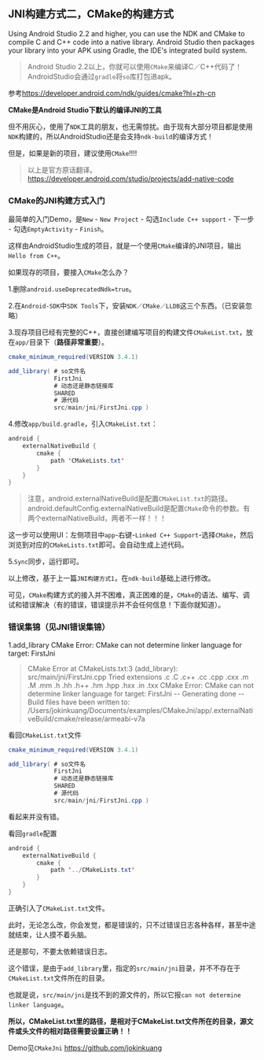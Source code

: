 ## JNI构建方式二，CMake的构建方式

Using Android Studio 2.2 and higher, you can use the NDK and CMake to compile C and C++ code into a native library. Android Studio then packages your library into your APK using Gradle, the IDE's integrated build system.
> Android Studio 2.2以上，你就可以使用`CMake`来编译C／C++代码了！AndroidStudio会通过`gradle`将`so`库打包进apk。

参考<https://developer.android.com/ndk/guides/cmake?hl=zh-cn>

**CMake是Android Studio下默认的编译JNI的工具**

但不用灰心，使用了`NDK`工具的朋友，也无需惊扰。由于现有大部分项目都是使用`NDK`构建的，所以AndroidStudio还是会支持`ndk-build`的编译方式！

但是，如果是新的项目，建议使用`CMake`!!!!
> 以上是官方原话翻译。
> https://developer.android.com/studio/projects/add-native-code

### CMake的JNI构建方式入门

最简单的入门Demo，是`New` - `New Project` - 勾选`Include C++ support` - 下一步 - 勾选`EmptyActivity` - `Finish`。

这样由AndroidStudio生成的项目，就是一个使用`CMake`编译的JNI项目，输出`Hello from C++`。

如果现存的项目，要接入`CMake`怎么办？

1.删除`android.useDeprecatedNdk=true`。

2.在`Android-SDK`中`SDK Tools`下，安装`NDK／CMake／LLDB`这三个东西。（已安装忽略）

3.现存项目已经有完整的C++，直接创建编写项目的构建文件`CMakeList.txt`，放在`app/`目录下（**路径非常重要**）。

```java
cmake_minimum_required(VERSION 3.4.1)

add_library( # so文件名
             FirstJni
             # 动态还是静态链接库
             SHARED
             # 源代码
             src/main/jni/FirstJni.cpp )
```

4.修改`app/build.gradle`，引入`CMakeList.txt`：

```java
android {
    externalNativeBuild {
        cmake {
            path 'CMakeLists.txt'
        }
    }
}
```
> 注意，android.externalNativeBuild是配置`CMakeList.txt`的路径。android.defaultConfig.externalNativeBuild是配置`CMake`命令的参数。有两个externalNativeBuild，两者不一样！！！

这一步可以使用UI：左侧项目中`app`-右键-`Linked C++ Support`-选择`CMake`，然后浏览到对应的`CMakeLists.txt`即可。会自动生成上述代码。

5.`Sync`同步，运行即可。

以上修改，基于上一篇`JNI构建方式1`，在`ndk-build`基础上进行修改。

可见，`CMake`构建方式的接入并不困难，真正困难的是，`CMake`的语法、编写、调试和错误解决（有的错误，错误提示并不会任何信息！下面你就知道）。

### 错误集锦（见JNI错误集锦）

1.add_library CMake Error: CMake can not determine linker language for target: FirstJni
> CMake Error at CMakeLists.txt:3 (add_library):
    src/main/jni/FirstJni.cpp
  Tried extensions .c .C .c++ .cc .cpp .cxx .m .M .mm .h .hh .h++ .hm .hpp
  .hxx .in .txx
CMake Error: CMake can not determine linker language for target: FirstJni
-- Generating done
-- Build files have been written to: /Users/jokinkuang/Documents/examples/CMakeJni/app/.externalNativeBuild/cmake/release/armeabi-v7a

看回`CMakeList.txt`文件

```java
cmake_minimum_required(VERSION 3.4.1)

add_library( # so文件名
             FirstJni
             # 动态还是静态链接库
             SHARED
             # 源代码
             src/main/jni/FirstJni.cpp )
```
看起来并没有错。

看回`gradle`配置

```java
android {
    externalNativeBuild {
        cmake {
            path '../CMakeLists.txt'
        }
    }
}
```
正确引入了`CMakeList.txt`文件。

此时，无论怎么改，你会发觉，都是错误的，只不过错误日志各种各样，甚至中途就结束，让人摸不着头脑。

还是那句，不要太依赖错误日志。

这个错误，是由于`add_library`里，指定的`src/main/jni`目录，并不不存在于`CMakeList.txt`文件所在的目录。

也就是说，`src/main/jni`是找不到的源文件的，所以它报`can not determine linker language`。

**所以，CMakeList.txt里的路径，是相对于CMakeList.txt文件所在的目录，源文件或头文件的相对路径需要设置正确！！**

Demo见`CMakeJni`
<https://github.com/jokinkuang>
